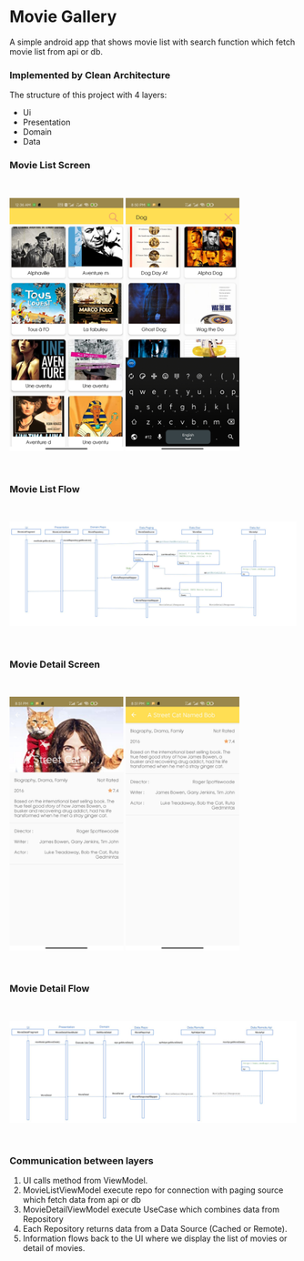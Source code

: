 # Movie Gallery
A simple android app that shows movie list with search function which fetch movie list from api or db.

### Implemented by Clean Architecture
The structure of this project with 4 layers:
- Ui
- Presentation
- Domain
- Data

### Movie List Screen
<br>
<p>
  <img src="https://github.com/swezinlinn/Movies/blob/main/ss1.jpg" width="200"/>

  <img src="https://github.com/swezinlinn/Movies/blob/main/ss2.jpg" width="200"/>
</p>
<br>

### Movie List Flow
<br>
<p>
  <img src="https://github.com/swezinlinn/Movies/blob/main/MovieList.jpg"/>
</p>
<br>

### Movie Detail Screen
<br>
<p>
  <img src="https://github.com/swezinlinn/Movies/blob/main/ss3.jpg" width="200"/>

  <img src="https://github.com/swezinlinn/Movies/blob/main/ss4.jpg" width="200"/>
</p>
<br>

### Movie Detail Flow
<br>
<p>
  <img src="https://github.com/swezinlinn/Movies/blob/main/MovieDetail.jpg"/>
</p>
<br>

### Communication between layers

1. UI calls method from ViewModel.
2. MovieListViewModel execute repo for connection with paging source which fetch data from api or db
3. MovieDetailViewModel execute UseCase which combines data from Repository
4. Each Repository returns data from a Data Source (Cached or Remote).
5. Information flows back to the UI where we display the list of movies or detail of movies.
